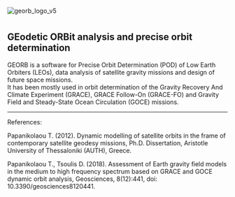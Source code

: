 ![georb_logo_v5](https://user-images.githubusercontent.com/102968112/182942313-1599c640-e648-4710-8d9a-0b0ccedd1eb5.png)


# 

## GEodetic ORBit analysis and precise orbit determination
  
GEORB is a software for Precise Orbit Determination (POD) of Low Earth Orbiters (LEOs), data analysis of satellite gravity missions and design of future space missions. 	
It has been mostly used in orbit determination of the Gravity Recovery And Climate Experiment (GRACE), GRACE Follow-On (GRACE-FO) and Gravity Field and Steady-State Ocean Circulation (GOCE) missions.  


---
References:

Papanikolaou T. (2012). Dynamic modelling of satellite orbits in the frame of contemporary satellite geodesy missions, Ph.D. Dissertation, Aristotle University of Thessaloniki (AUTH), Greece.
 
Papanikolaou T., Tsoulis D. (2018). Assessment of Earth gravity field models in the medium to high frequency spectrum based on GRACE and GOCE dynamic orbit analysis, Geosciences, 8(12):441, doi: 10.3390/geosciences8120441.
